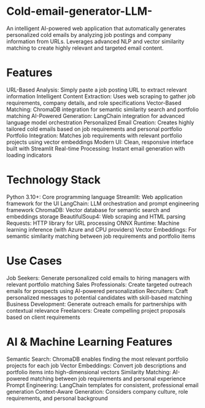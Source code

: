 # Cold-email-generator-LLM-
An intelligent AI-powered web application that automatically generates personalized cold emails by analyzing job postings and company information from URLs. Leverages advanced NLP and vector similarity matching to create highly relevant and targeted email content.


# Features

URL-Based Analysis: Simply paste a job posting URL to extract relevant information
Intelligent Content Extraction: Uses web scraping to gather job requirements, company details, and role specifications
Vector-Based Matching: ChromaDB integration for semantic similarity search and portfolio matching
AI-Powered Generation: LangChain integration for advanced language model orchestration
Personalized Email Creation: Creates highly tailored cold emails based on job requirements and personal portfolio
Portfolio Integration: Matches job requirements with relevant portfolio projects using vector embeddings
Modern UI: Clean, responsive interface built with Streamlit
Real-time Processing: Instant email generation with loading indicators


# Technology Stack

Python 3.10+: Core programming language
Streamlit: Web application framework for the UI
LangChain: LLM orchestration and prompt engineering framework
ChromaDB: Vector database for semantic search and embeddings storage
BeautifulSoup4: Web scraping and HTML parsing
Requests: HTTP library for URL processing
ONNX Runtime: Machine learning inference (with Azure and CPU providers)
Vector Embeddings: For semantic similarity matching between job requirements and portfolio items

# Use Cases

Job Seekers: Generate personalized cold emails to hiring managers with relevant portfolio matching
Sales Professionals: Create targeted outreach emails for prospects using AI-powered personalization
Recruiters: Craft personalized messages to potential candidates with skill-based matching
Business Development: Generate outreach emails for partnerships with contextual relevance
Freelancers: Create compelling project proposals based on client requirements



# AI & Machine Learning Features

Semantic Search: ChromaDB enables finding the most relevant portfolio projects for each job
Vector Embeddings: Convert job descriptions and portfolio items into high-dimensional vectors
Similarity Matching: AI-powered matching between job requirements and personal experience
Prompt Engineering: LangChain templates for consistent, professional email generation
Context-Aware Generation: Considers company culture, role requirements, and personal background
